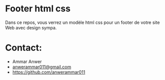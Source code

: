 # Footer html css

Dans ce repos, vous verrez un modèle html css pour un footer de votre site Web avec design sympa.

# Contact:

-   Ammar Anwer
-   anwerammar011@gmail.com
-   https://github.com/anwerammar011


